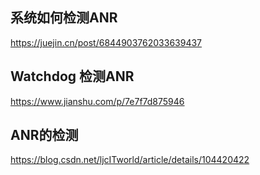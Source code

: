 ## 系统如何检测ANR
https://juejin.cn/post/6844903762033639437

## Watchdog 检测ANR
https://www.jianshu.com/p/7e7f7d875946

## ANR的检测
https://blog.csdn.net/ljcITworld/article/details/104420422
